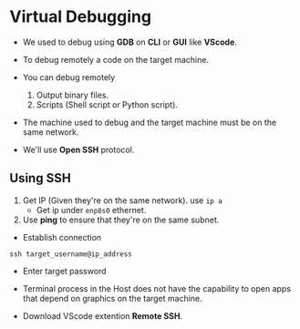 # Virtual Debugging

* We used to debug using **GDB** on **CLI** or **GUI** like **VScode**.

* To debug remotely a code on the target machine.

* You can debug remotely
  1. Output binary files.
  2. Scripts (Shell script or Python script).

* The machine used to debug and the target machine must be on the same network.

* We'll use **Open SSH** protocol.

## Using **SSH**

1. Get IP (Given they're on the same network). use `ip a`
   * Get ip under `enp8s0` ethernet.
2. Use **ping** to ensure that they're on the same subnet.

* Establish connection

```shell
ssh target_username@ip_address
```

* Enter target password

* Terminal process in the Host does not have the capability to open apps that depend on graphics on the target machine.

* Download VScode extention **Remote SSH**.
